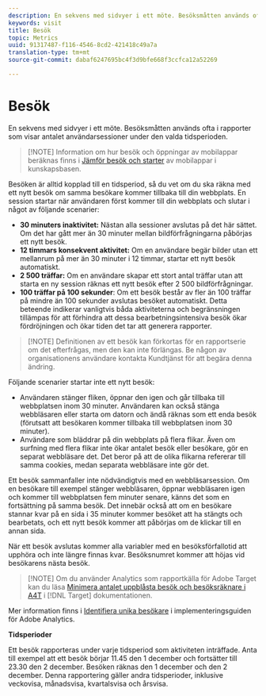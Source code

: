 ```yaml
---
description: En sekvens med sidvyer i ett möte. Besöksmåtten används ofta i rapporter som visar antalet användarsessioner under den valda tidsperioden.
keywords: visit
title: Besök
topic: Metrics
uuid: 91317487-f116-4546-8cd2-421418c49a7a
translation-type: tm+mt
source-git-commit: dabaf6247695bc4f3d9bfe668f3ccfca12a52269

---
```



# Besök

En sekvens med sidvyer i ett möte. Besöksmåtten används ofta i rapporter som visar antalet användarsessioner under den valda tidsperioden.

>[!NOTE] Information om hur besök och öppningar av mobilappar beräknas finns i [Jämför besök och starter](https://helpx.adobe.com/analytics/kb/compare-visits-and-mobile-app-launches.html) av mobilappar i kunskapsbasen.

Besöken är alltid kopplad till en tidsperiod, så du vet om du ska räkna med ett nytt besök om samma besökare kommer tillbaka till din webbplats. En session startar när användaren först kommer till din webbplats och slutar i något av följande scenarier:

* **30 minuters inaktivitet:** Nästan alla sessioner avslutas på det här sättet. Om det har gått mer än 30 minuter mellan bildförfrågningarna påbörjas ett nytt besök.
* **12 timmars konsekvent aktivitet:** Om en användare begär bilder utan ett mellanrum på mer än 30 minuter i 12 timmar, startar ett nytt besök automatiskt.
* **2 500 träffar:** Om en användare skapar ett stort antal träffar utan att starta en ny session räknas ett nytt besök efter 2 500 bildförfrågningar.
* **100 träffar på 100 sekunder**: Om ett besök består av fler än 100 träffar på mindre än 100 sekunder avslutas besöket automatiskt. Detta beteende indikerar vanligtvis båda aktiviteterna och begränsningen tillämpas för att förhindra att dessa bearbetningsintensiva besök ökar fördröjningen och ökar tiden det tar att generera rapporter.

>[!NOTE] Definitionen av ett besök kan förkortas för en rapportserie om det efterfrågas, men den kan inte förlängas. Be någon av organisationens användare kontakta Kundtjänst för att begära denna ändring.

Följande scenarier startar inte ett nytt besök:

* Användaren stänger fliken, öppnar den igen och går tillbaka till webbplatsen inom 30 minuter. Användaren kan också stänga webbläsaren eller starta om datorn och ändå räknas som ett enda besök (förutsatt att besökaren kommer tillbaka till webbplatsen inom 30 minuter).
* Användare som bläddrar på din webbplats på flera flikar. Även om surfning med flera flikar inte ökar antalet besök eller besökare, gör en separat webbläsare det. Det beror på att de olika flikarna refererar till samma cookies, medan separata webbläsare inte gör det.

Ett besök sammanfaller inte nödvändigtvis med en webbläsarsession. Om en besökare till exempel stänger webbläsaren, öppnar webbläsaren igen och kommer till webbplatsen fem minuter senare, känns det som en fortsättning på samma besök. Det innebär också att om en besökare stannar kvar på en sida i 35 minuter kommer besöket att ha stängts och bearbetats, och ett nytt besök kommer att påbörjas om de klickar till en annan sida.

När ett besök avslutas kommer alla variabler med en besöksförfallotid att upphöra och inte längre finnas kvar. Besöksnumret kommer att höjas vid besökarens nästa besök.

>[!NOTE] Om du använder Analytics som rapportkälla för Adobe Target kan du läsa [Minimera antalet uppblåsta besök och besöksräknare i A4T](https://marketing.adobe.com/resources/help/en_US/target/a4t/minimizing-inflated-visit-and-visitor-counts-a4t.html) i [!DNL Target] dokumentationen.

Mer information finns i [Identifiera unika besökare](https://marketing.adobe.com/resources/help/en_US/sc/implement/visid_overview.html) i implementeringsguiden för Adobe Analytics.

**Tidsperioder**

Ett besök rapporteras under varje tidsperiod som aktiviteten inträffade. Anta till exempel att ett besök börjar 11.45 den 1 december och fortsätter till 23.30 den 2 december. Besöken räknas den 1 december och den 2 december. Denna rapportering gäller andra tidsperioder, inklusive veckovisa, månadsvisa, kvartalsvisa och årsvisa.
